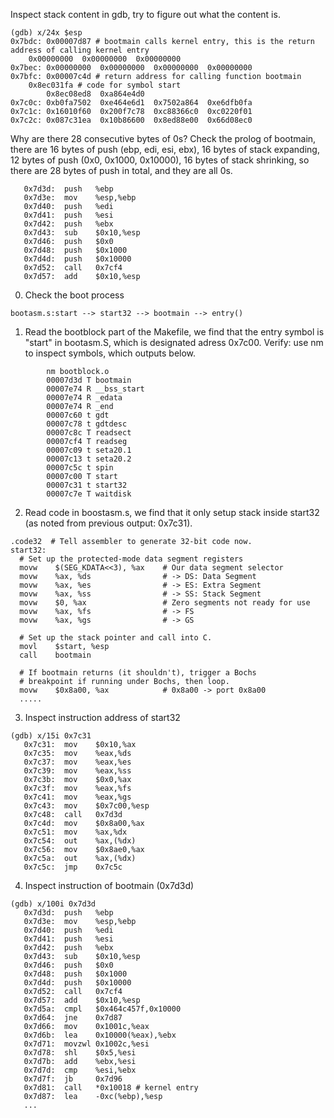 Inspect stack content in gdb, try to figure out what the content is.
```
(gdb) x/24x $esp
0x7bdc:	0x00007d87 # bootmain calls kernel entry, this is the return address of calling kernel entry
	0x00000000	0x00000000	0x00000000
0x7bec:	0x00000000	0x00000000	0x00000000	0x00000000
0x7bfc:	0x00007c4d # return address for calling function bootmain
	0x8ec031fa # code for symbol start
        0x8ec08ed8	0xa864e4d0
0x7c0c:	0xb0fa7502	0xe464e6d1	0x7502a864	0xe6dfb0fa
0x7c1c:	0x16010f60	0x200f7c78	0xc88366c0	0xc0220f01
0x7c2c:	0x087c31ea	0x10b86600	0x8ed88e00	0x66d08ec0

```
Why are there 28 consecutive bytes of 0s?
Check the prolog of bootmain, there are 16 bytes of push (ebp, edi, esi, ebx), 16 bytes of stack expanding, 12 bytes of push (0x0, 0x1000, 0x10000), 16 bytes of stack shrinking, so there are 28 bytes of push in total, and they are all 0s.

```
   0x7d3d:	push   %ebp
   0x7d3e:	mov    %esp,%ebp
   0x7d40:	push   %edi
   0x7d41:	push   %esi
   0x7d42:	push   %ebx
   0x7d43:	sub    $0x10,%esp
   0x7d46:	push   $0x0
   0x7d48:	push   $0x1000
   0x7d4d:	push   $0x10000
   0x7d52:	call   0x7cf4
   0x7d57:	add    $0x10,%esp
```
0. Check the boot process
```
bootasm.s:start --> start32 --> bootmain --> entry()
```

1. Read the bootblock part of the Makefile, we find that the entry symbol is "start" in bootasm.S, which is designated adress 0x7c00.
   Verify: use nm to inspect symbols, which outputs below.
```
        nm bootblock.o
        00007d3d T bootmain
        00007e74 R __bss_start
        00007e74 R _edata
        00007e74 R _end
        00007c60 t gdt
        00007c78 t gdtdesc
        00007c8c T readsect
        00007cf4 T readseg
        00007c09 t seta20.1
        00007c13 t seta20.2
        00007c5c t spin
        00007c00 T start
        00007c31 t start32
        00007c7e T waitdisk
```

2. Read code in boostasm.s, we find that it only setup stack inside start32 (as noted from previous output: 0x7c31).
```
.code32  # Tell assembler to generate 32-bit code now.
start32:
  # Set up the protected-mode data segment registers
  movw    $(SEG_KDATA<<3), %ax    # Our data segment selector
  movw    %ax, %ds                # -> DS: Data Segment
  movw    %ax, %es                # -> ES: Extra Segment
  movw    %ax, %ss                # -> SS: Stack Segment
  movw    $0, %ax                 # Zero segments not ready for use
  movw    %ax, %fs                # -> FS
  movw    %ax, %gs                # -> GS

  # Set up the stack pointer and call into C.
  movl    $start, %esp
  call    bootmain

  # If bootmain returns (it shouldn't), trigger a Bochs
  # breakpoint if running under Bochs, then loop.
  movw    $0x8a00, %ax            # 0x8a00 -> port 0x8a00
  .....
```

3. Inspect instruction address of start32
```
(gdb) x/15i 0x7c31
   0x7c31:	mov    $0x10,%ax
   0x7c35:	mov    %eax,%ds
   0x7c37:	mov    %eax,%es
   0x7c39:	mov    %eax,%ss
   0x7c3b:	mov    $0x0,%ax
   0x7c3f:	mov    %eax,%fs
   0x7c41:	mov    %eax,%gs
   0x7c43:	mov    $0x7c00,%esp
   0x7c48:	call   0x7d3d
   0x7c4d:	mov    $0x8a00,%ax
   0x7c51:	mov    %ax,%dx
   0x7c54:	out    %ax,(%dx)
   0x7c56:	mov    $0x8ae0,%ax
   0x7c5a:	out    %ax,(%dx)
   0x7c5c:	jmp    0x7c5c
```

4. Inspect instruction of bootmain (0x7d3d)
```
(gdb) x/100i 0x7d3d
   0x7d3d:	push   %ebp
   0x7d3e:	mov    %esp,%ebp
   0x7d40:	push   %edi
   0x7d41:	push   %esi
   0x7d42:	push   %ebx
   0x7d43:	sub    $0x10,%esp
   0x7d46:	push   $0x0
   0x7d48:	push   $0x1000
   0x7d4d:	push   $0x10000
   0x7d52:	call   0x7cf4
   0x7d57:	add    $0x10,%esp
   0x7d5a:	cmpl   $0x464c457f,0x10000
   0x7d64:	jne    0x7d87
   0x7d66:	mov    0x1001c,%eax
   0x7d6b:	lea    0x10000(%eax),%ebx
   0x7d71:	movzwl 0x1002c,%esi
   0x7d78:	shl    $0x5,%esi
   0x7d7b:	add    %ebx,%esi
   0x7d7d:	cmp    %esi,%ebx
   0x7d7f:	jb     0x7d96
   0x7d81:	call   *0x10018 # kernel entry
   0x7d87:	lea    -0xc(%ebp),%esp
   ...
```
